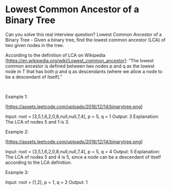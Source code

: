 # Lowest Common Ancestor of a Binary Tree

Can you solve this real interview question? Lowest Common Ancestor of a Binary Tree - Given a binary tree, find the lowest common ancestor (LCA) of two given nodes in the tree.

According to the definition of LCA on Wikipedia [https://en.wikipedia.org/wiki/Lowest_common_ancestor]: “The lowest common ancestor is defined between two nodes p and q as the lowest node in T that has both p and q as descendants (where we allow a node to be a descendant of itself).”

 

Example 1:

[https://assets.leetcode.com/uploads/2018/12/14/binarytree.png]


Input: root = [3,5,1,6,2,0,8,null,null,7,4], p = 5, q = 1
Output: 3
Explanation: The LCA of nodes 5 and 1 is 3.


Example 2:

[https://assets.leetcode.com/uploads/2018/12/14/binarytree.png]


Input: root = [3,5,1,6,2,0,8,null,null,7,4], p = 5, q = 4
Output: 5
Explanation: The LCA of nodes 5 and 4 is 5, since a node can be a descendant of itself according to the LCA definition.


Example 3:


Input: root = [1,2], p = 1, q = 2
Output: 1